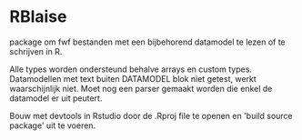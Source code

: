 RBlaise
===============

package om fwf bestanden met een bijbehorend datamodel te lezen of te schrijven 
in R.

Alle types worden ondersteund behalve arrays en custom types.
Datamodellen met text buiten DATAMODEL blok niet getest, werkt waarschijnlijk niet.
Moet nog een parser gemaakt worden die enkel de datamodel er uit peutert.

Bouw met devtools in Rstudio door de .Rproj file te openen en 'build source package'
uit te voeren.
